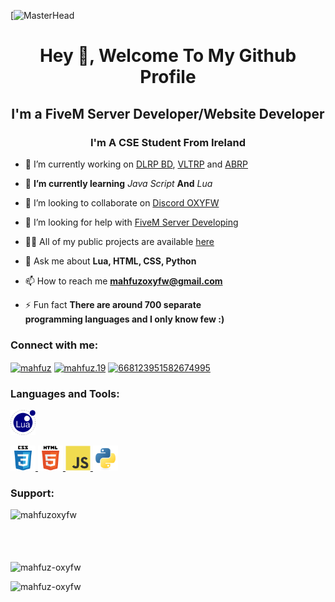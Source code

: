[![MasterHead](https://media.discordapp.net/attachments/1349786417315708972/1353140657073422386/IMG_2258_1.JPEG?ex=67e091f0&is=67df4070&hm=47a78dd52b08d19fc5323943d7e6b9c80f4b347a6f30d72429539d26055f80c8&=&format=webp&width=810&height=968)

<h1 align="center">Hey 👋, Welcome To My Github Profile</h1>
<h2 align="center">I'm a FiveM Server Developer/Website Developer</h2>
<h3 align="center">I'm A CSE Student From Ireland</h3>


- 🔭 I’m currently working on [DLRP BD](https://discord.gg/B5cUJpJdCJ), [VLTRP](https://discord.gg/EvXGVYEKAZ) and [ABRP](https://discord.gg/absrp)

- 🌱 **I’m currently learning** *Java Script* **And** *Lua*

- 👯 I’m looking to collaborate on [Discord OXYFW](https://discord.gg/gqjJ3mkCNV)

- 🤝 I’m looking for help with [FiveM Server Developing](https://discord.gg/gqjJ3mkCNV)

- 👨‍💻 All of my public projects are available [here](https://github.com/mahfuz-oxyfw?tab=repositories)

- 💬 Ask me about **Lua, HTML, CSS, Python**

- 📫 How to reach me **mahfuzoxyfw@gmail.com**

- ⚡ Fun fact **There are around 700 separate   <br> programming languages and I only know few :)**

<h3 align="left">Connect with me:</h3>
<p align="left">
<a href="https://fb.com/100079059920556" target="blank"><img align="center" src="https://raw.githubusercontent.com/rahuldkjain/github-profile-readme-generator/master/src/images/icons/Social/facebook.svg" alt="mahfuz" height="30" width="40" /></a>
<a href="https://instagram.com/mahfuz._.19" target="blank"><img align="center" src="https://raw.githubusercontent.com/rahuldkjain/github-profile-readme-generator/master/src/images/icons/Social/instagram.svg" alt="mahfuz.19" height="30" width="40" /></a>
<a href="https://discord.gg/gqjJ3mkCNV" target="blank"><img align="center" src="https://raw.githubusercontent.com/rahuldkjain/github-profile-readme-generator/master/src/images/icons/Social/discord.svg" alt="668123951582674995" height="30" width="40" /></a>
</p>

<h3 align="left">Languages and Tools:</h3>
<img src="https://github.com/devicons/devicon/raw/master/icons/lua/lua-original.svg" title="LUA" alt="LUA" width="40" height="40" style="max-width: 100%;">
<p align="left"> <a href="https://www.w3schools.com/css/" target="_blank" rel="noreferrer"> <img src="https://raw.githubusercontent.com/devicons/devicon/master/icons/css3/css3-original-wordmark.svg" alt="css3" width="40" height="40"/> </a> <a href="https://www.w3.org/html/" target="_blank" rel="noreferrer"> <img src="https://raw.githubusercontent.com/devicons/devicon/master/icons/html5/html5-original-wordmark.svg" alt="html5" width="40" height="40"/> </a> <a href="https://developer.mozilla.org/en-US/docs/Web/JavaScript" target="_blank" rel="noreferrer"> <img src="https://raw.githubusercontent.com/devicons/devicon/master/icons/javascript/javascript-original.svg" alt="javascript" width="40" height="40"/> </a> <a href="https://www.python.org" target="_blank" rel="noreferrer"> <img src="https://raw.githubusercontent.com/devicons/devicon/master/icons/python/python-original.svg" alt="python" width="40" height="40"/> </a> </p>

<h3 align="left">Support:</h3>
<p><a href="https://www.buymeacoffee.com/mahfuzoxyfw"> <img align="left" src="https://cdn.buymeacoffee.com/buttons/v2/default-yellow.png" height="50" width="210" alt="mahfuzoxyfw" /></a></p><br><br><br><br>

<p><img align="center" src="https://github-readme-stats.vercel.app/api/top-langs?username=mahfuz-oxyfw&show_icons=true&locale=en&layout=compact" alt="mahfuz-oxyfw" /></p>

<p align="left"> <img src="https://komarev.com/ghpvc/?username=mahfuz-oxyfw&label=Profile%20views&color=0e75b6&style=flat" alt="mahfuz-oxyfw" /> </p>
